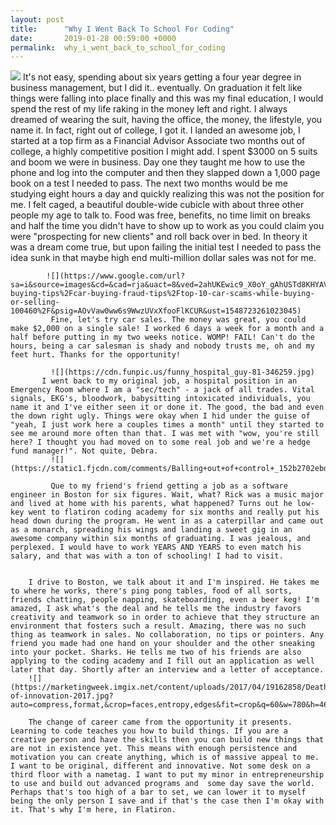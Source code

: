 ```yaml
---
layout: post
title:      "Why I Went Back To School For Coding"
date:       2019-01-28 00:59:00 +0000
permalink:  why_i_went_back_to_school_for_coding
---
```


![](https://tedideas.files.wordpress.com/2018/05/featured_art_grad_avice_istock.jpg?w=750)
      It's not easy, spending about six years getting a four year degree in business management, but I did it.. eventually. On graduation it felt like things were falling into place finally and this was my final education, I would spend the rest of my life raking in the money left and right. I always dreamed of wearing the suit, having the office, the money, the lifestyle, you name it. In fact, right out of college, I got it. I landed an awesome job, I started at a top firm as a Financial Advisor Associate two months out of college, a highly competitive position I might add. I spent $3000 on 5 suits and boom we were in business. Day one they taught me how to use the phone and log into the computer and then they slapped down a 1,000 page book on a test I needed to pass. The next two months would be me studying eight hours a day and quickly realizing this was not the position for me. I felt caged, a beautiful double-wide cubicle with about three other people my age to talk to. Food was free, benefits, no time limit on breaks and half the time you didn't have to show up to work as you could claim you were "prospecting for new clients" and roll back over in bed. In theory it was a dream come true, but upon failing the initial test I needed to pass the idea sunk in that maybe high end multi-million dollar sales was not for me.
			
			![](https://www.google.com/url?sa=i&source=images&cd=&cad=rja&uact=8&ved=2ahUKEwic9_X0oY_gAhUSTd8KHYAVCgkQjRx6BAgBEAU&url=https%3A%2F%2Fwww.autobytel.com%2Fcar-buying-tips%2Fcar-buying-fraud-tips%2Ftop-10-car-scams-while-buying-or-selling-100460%2F&psig=AOvVaw0ww6s9WwzUVxXfooFlKCUR&ust=1548723261023045)
			 Fine, let's try car sales. The money was great, you could make $2,000 on a single sale! I worked 6 days a week for a month and a half before putting in my two weeks notice. WOMP! FAIL! Can't do the hours, being a car salesman is shady and nobody trusts me, oh and my feet hurt. Thanks for the opportunity! 
			 
			 ![](https://cdn.funpic.us/funny_hospital_guy-81-346259.jpg)
		   I went back to my original job, a hospital position in an Emergency Room where I am a "sec/tech" - a jack of all trades. Vital signals, EKG's, bloodwork, babysitting intoxicated individuals, you name it and I've either seen it or done it. The good, the bad and even the down right ugly. Things were okay when I hid under the guise of "yeah, I just work here a couples times a month" until they started to see me around more often than that. I was met with "wow, you're still here? I thought you had moved on to some real job and we're a hedge fund manager!". Not quite, Debra.
			 ![](https://static1.fjcdn.com/comments/Balling+out+of+control+_152b2702ebd81b6c2efdc42f09914d5b.jpg)
			 
			 Que to my friend's friend getting a job as a software engineer in Boston for six figures. Wait, what? Rick was a music major and lived at home with his parents, what happened? Turns out he low-key went to flatiron coding academy for six months and really put his head down during the program. He went in as a caterpillar and came out as a monarch, spreading his wings and landing a sweet gig in an awesome company within six months of graduating. I was jealous, and perplexed. I would have to work YEARS AND YEARS to even match his salary, and that was with a ton of schooling! I had to visit. 
			 
			 
		I drive to Boston, we talk about it and I'm inspired. He takes me to where he works, there's ping pong tables, food of all sorts, friends chatting, people napping, skateboarding, even a beer keg! I'm amazed, I ask what's the deal and he tells me the industry favors creativity and teamwork so in order to achieve that they structure an environment that fosters such a result. Amazing, there was no such thing as teamwork in sales. No collaboration, no tips or pointers. Any friend you made had one hand on your shoulder and the other sneaking into your pocket. Sharks. He tells me two of his friends are also applying to the coding academy and I fill out an application as well later that day. Shortly after an interview and a letter of acceptance.
		![](https://marketingweek.imgix.net/content/uploads/2017/04/19162858/Death-of-innovation-2017.jpg?auto=compress,format,&crop=faces,entropy,edges&fit=crop&q=60&w=780&h=463)
		
		The change of career came from the opportunity it presents. Learning to code teaches you how to build things. If you are a creative person and have the skills then you can build new things that are not in existence yet. This means with enough persistence and motivation you can create anything, which is of massive appeal to me. I want to be original, different and innovative. Not some desk on a third floor with a nametag. I want to put my minor in entrepreneurship to use and build out advanced programs and  some day save the world. Perhaps that's too high of a bar to set, we can lower it to myself being the only person I save and if that's the case then I'm okay with it. That's why I'm here, in Flatiron.
    

